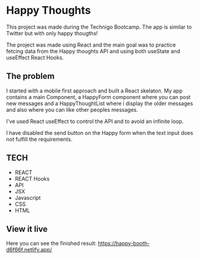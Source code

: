 # Happy Thoughts

This project was made during the Technigo Bootcamp.
The app is similar to Twitter but with only happy thougths! 

The project was made using React and the main goal was to practice fetcing data from the Happy thoughts API and using both useState and useEffect React Hooks.


## The problem

I started with a mobile first approach and built a React skelaton. My app contains a  main Component, a HappyForm component where you can post new messages and a HappyThoughtList where i display the older messages and also where you can like other peoples messages.  

I've used React useEffect to control the API and to avoid an infinite loop. 

I have disabled the send button on the Happy form when the text input does not fulfill the requirements. 



## TECH 
- REACT
- REACT Hooks 
- API 
- JSX 
- Javascript
- CSS
- HTML 


## View it live

Here you can see the finished result: 
https://happy-booth-d6f66f.netlify.app/

